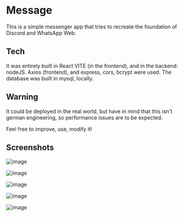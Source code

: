 # Message
This is a simple messenger app that tries to recreate the foundation of Discord and WhatsApp Web.

## Tech
It was entirely built in React VITE (in the frontend), and in the backend: nodeJS.
Axios (frontend), and express, cors, bcrypt were used.
The database was built in mysql, locally.

## Warning
It could be deployed in the real world, but have in mind that this isn't german engineering,
so performance issues are to be expected. 

Feel free to improve, use, modify it!

## Screenshots 
![image](https://github.com/user-attachments/assets/1e525e9d-4598-41d5-9f9e-0868a19462ae)

![image](https://github.com/user-attachments/assets/8886d12f-ff87-4014-be7a-8e0554392675)

![image](https://github.com/user-attachments/assets/b168816d-585d-49a3-aeff-5e32744230ad)

![image](https://github.com/user-attachments/assets/38909e44-1ce2-482a-9fc4-a729b7a7719d)

![image](https://github.com/user-attachments/assets/3a50391f-0d22-4b3c-8b36-837f347e67e9)

